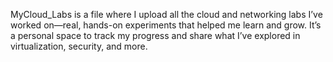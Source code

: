 MyCloud_Labs is a file where I upload all the cloud and networking labs I’ve worked on—real, hands-on experiments that helped me learn and grow. 
It’s a personal space to track my progress and share what I’ve explored in virtualization, security, and more.









